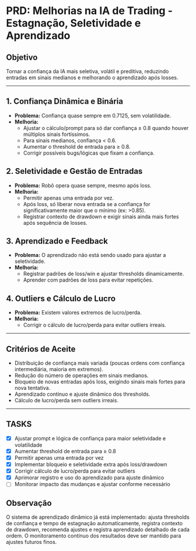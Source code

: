 # PRD: Melhorias na IA de Trading - Estagnação, Seletividade e Aprendizado

## Objetivo
Tornar a confiança da IA mais seletiva, volátil e preditiva, reduzindo entradas em sinais medianos e melhorando o aprendizado após losses.

---

## 1. Confiança Dinâmica e Binária
- **Problema:** Confiança quase sempre em 0.7125, sem volatilidade.
- **Melhoria:**
  - Ajustar o cálculo/prompt para só dar confiança ≥ 0.8 quando houver múltiplos sinais fortíssimos.
  - Para sinais medianos, confiança < 0.6.
  - Aumentar o threshold de entrada para ≥ 0.8.
  - Corrigir possíveis bugs/lógicas que fixam a confiança.

## 2. Seletividade e Gestão de Entradas
- **Problema:** Robô opera quase sempre, mesmo após loss.
- **Melhoria:**
  - Permitir apenas uma entrada por vez.
  - Após loss, só liberar nova entrada se a confiança for significativamente maior que o mínimo (ex: >0.85).
  - Registrar contexto de drawdown e exigir sinais ainda mais fortes após sequência de losses.

## 3. Aprendizado e Feedback
- **Problema:** O aprendizado não está sendo usado para ajustar a seletividade.
- **Melhoria:**
  - Registrar padrões de loss/win e ajustar thresholds dinamicamente.
  - Aprender com padrões de loss para evitar repetições.

## 4. Outliers e Cálculo de Lucro
- **Problema:** Existem valores extremos de lucro/perda.
- **Melhoria:**
  - Corrigir o cálculo de lucro/perda para evitar outliers irreais.

---

## Critérios de Aceite
- Distribuição de confiança mais variada (poucas ordens com confiança intermediária, maioria em extremos).
- Redução do número de operações em sinais medianos.
- Bloqueio de novas entradas após loss, exigindo sinais mais fortes para nova tentativa.
- Aprendizado contínuo e ajuste dinâmico dos thresholds.
- Cálculo de lucro/perda sem outliers irreais.

---

## TASKS

- [x] Ajustar prompt e lógica de confiança para maior seletividade e volatilidade
- [x] Aumentar threshold de entrada para ≥ 0.8
- [x] Permitir apenas uma entrada por vez
- [x] Implementar bloqueio e seletividade extra após loss/drawdown
- [x] Corrigir cálculo de lucro/perda para evitar outliers
- [x] Aprimorar registro e uso do aprendizado para ajuste dinâmico
- [ ] Monitorar impacto das mudanças e ajustar conforme necessário 

## Observação
O sistema de aprendizado dinâmico já está implementado: ajusta thresholds de confiança e tempo de estagnação automaticamente, registra contexto de drawdown, recomenda ajustes e registra aprendizado detalhado de cada ordem. O monitoramento contínuo dos resultados deve ser mantido para ajustes futuros finos. 